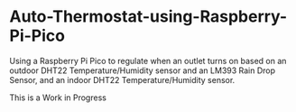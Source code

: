 # Auto-Thermostat-using-Raspberry-Pi-Pico
Using a Raspberry Pi Pico to regulate when an outlet turns on based on an outdoor DHT22 Temperature/Humidity sensor and an LM393 Rain Drop Sensor, and an indoor DHT22 Temperature/Humidity sensor.

This is a Work in Progress

